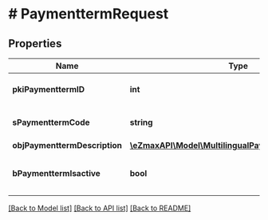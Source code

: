 # # PaymenttermRequest

## Properties

Name | Type | Description | Notes
------------ | ------------- | ------------- | -------------
**pkiPaymenttermID** | **int** | The unique ID of the Paymentterm | [optional]
**sPaymenttermCode** | **string** | The code of the Paymentterm |
**objPaymenttermDescription** | [**\eZmaxAPI\Model\MultilingualPaymenttermDescription**](MultilingualPaymenttermDescription.md) |  |
**bPaymenttermIsactive** | **bool** | Whether the Paymentterm is active or not |

[[Back to Model list]](../../README.md#models) [[Back to API list]](../../README.md#endpoints) [[Back to README]](../../README.md)
